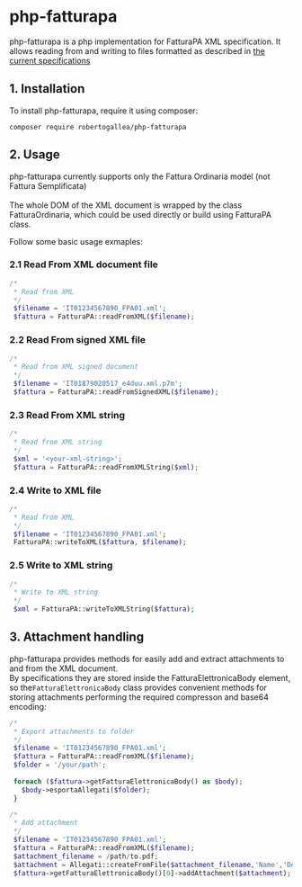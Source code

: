 # php-fatturapa
php-fatturapa is a php implementation for FatturaPA XML specification. 
It allows reading from and writing to files formatted as described in <a href="https://www.agenziaentrate.gov.it/wps/file/Nsilib/Nsi/Schede/Comunicazioni/Fatture+e+corrispettivi/Fatture+e+corrispettivi+ST/ST+invio+di+fatturazione+elettronica/ST+Fatturazione+elettronica+-+Allegato+A/Allegato+A+-+Specifiche+tecniche+vers+1.4.pdf" target="_blank">the current specifications</a> 
<br>

## 1. Installation
To install php-fatturapa, require it using composer:<br>
```
composer require robertogallea/php-fatturapa 
```

## 2. Usage

php-fatturapa currently supports only the Fattura Ordinaria model 
(not Fattura Semplificata)<br>
<br>
The whole DOM of the XML document is wrapped by the class FatturaOrdinaria, 
which could be used directly or build using FatturaPA class.

Follow some basic usage exmaples: 

### 2.1 Read From XML document file
```php
/*   
 * Read from XML
 */
 $filename = 'IT01234567890_FPA01.xml';
 $fattura = FatturaPA::readFromXML($filename); 
```

### 2.2 Read From signed XML file 
```php
/*   
 * Read from XML signed document
 */
 $filename = 'IT01879020517_e4duu.xml.p7m';
 $fattura = FatturaPA::readFromSignedXML($filename); 
```

### 2.3 Read From XML string 
```php
/*   
 * Read from XML string
 */
 $xml = '<your-xml-string>';
 $fattura = FatturaPA::readFromXMLString($xml); 
```

### 2.4 Write to XML file 
```php
/*   
 * Read from XML
 */
 $filename = 'IT01234567890_FPA01.xml';
 FatturaPA::writeToXML($fattura, $filename); 
```

### 2.5 Write to XML string 
```php
/*   
 * Write to XML string
 */
 $xml = FatturaPA::writeToXMLString($fattura); 
```

## 3. Attachment handling
php-fatturapa provides methods for easily add and 
extract attachments to and from the XML document.<br>
By specifications they are stored inside the FatturaElettronicaBody 
element, so the`FatturaElettronicaBody` class provides convenient methods
for storing attachments performing the required compresson and base64 encoding:
```php
/*   
 * Export attachments to folder
 */
 $filename = 'IT01234567890_FPA01.xml';
 $fattura = FatturaPA::readFromXML($filename);
 $folder = '/your/path';  
 
 foreach ($fattura->getFatturaElettronicaBody() as $body);
   $body->esportaAllegati($folder);
 }
```

```php
/*   
 * Add attachment
 */
 $filename = 'IT01234567890_FPA01.xml';
 $fattura = FatturaPA::readFromXML($filename);
 $attachment_filename = /path/to.pdf;
 $attachment = Allegati::createFromFile($attachment_filename,'Name','Description');
 $fattura->getFatturaElettronicaBody()[0]->addAttachment($attachment);
 
```
